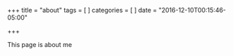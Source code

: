 +++
title = "about"
tags = [
]
categories = [
]
date = "2016-12-10T00:15:46-05:00"

+++

This page is about me

